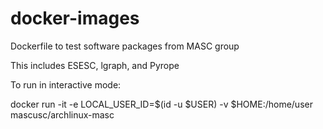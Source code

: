 # docker-images

 Dockerfile to test software packages from MASC group

 This includes ESESC, lgraph, and Pyrope

 To run in interactive mode:

 docker run -it -e LOCAL_USER_ID=$(id -u $USER) -v $HOME:/home/user mascusc/archlinux-masc

